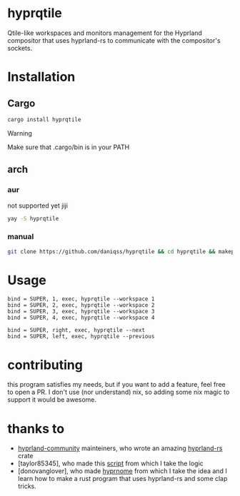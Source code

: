 # hyprqtile
Qtile-like workspaces and monitors management for the Hyprland compositor that uses hyprland-rs to communicate with the compositor's sockets. 

# Installation
## Cargo 
```bash
cargo install hyprqtile 
```
> [!WARNING]
> Make sure that .cargo/bin is in your PATH

## arch
### aur
not supported yet jiji
```bash
yay -S hyprqtile
```

### manual
```bash
git clone https://github.com/daniqss/hyprqtile && cd hyprqtile && makepkg -si
```

# Usage
```hyprlang
bind = SUPER, 1, exec, hyprqtile --workspace 1
bind = SUPER, 2, exec, hyprqtile --workspace 2
bind = SUPER, 3, exec, hyprqtile --workspace 3
bind = SUPER, 4, exec, hyprqtile --workspace 4

bind = SUPER, right, exec, hyprqtile --next
bind = SUPER, left, exec, hyprqtile --previous
```

# contributing
this program satisfies my needs, but if you want to add a feature, feel free to open a PR.
I don't use (nor understand) nix, so adding some nix magic to support it would be awesome. 

# thanks to
- [hyprland-community](https://github.com/hyprland-community/) mainteiners, who wrote an amazing [hyprland-rs](https://github.com/hyprland-community/hyprland-rs) crate
- [taylor85345], who made this [script](https://github.com/taylor85345/hyprland-dotfiles/blob/master/hypr/scripts/workspace) from which I take the logic
- [donovanglover], who made [hyprnome](https://github.com/donovanglover/hyprnome/) from which I take the idea and I learn how to make a rust program that uses hyprland-rs and some clap tricks.
